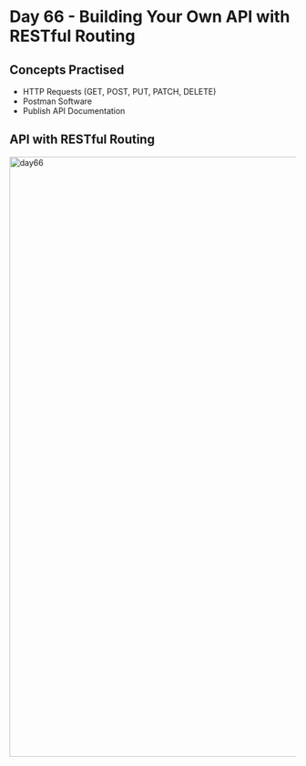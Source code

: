 # Day 66 - Building Your Own API with RESTful Routing
## Concepts Practised
- HTTP Requests (GET, POST, PUT, PATCH, DELETE)
- Postman Software
- Publish API Documentation
## API with RESTful Routing
<img width="1054" alt="day66" src="https://user-images.githubusercontent.com/98851253/163257600-a4924c5d-7f0b-4606-8583-0a63fbe614e6.png">
